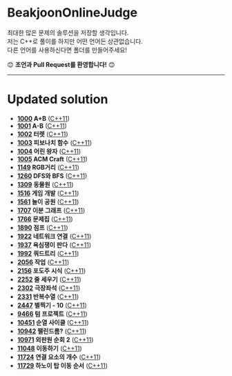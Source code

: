 # BeakjoonOnlineJudge

최대한 많은 문제의 솔루션을 저장할 생각입니다. <br/>
저는 C++로 풀이를 하지만 어떤 언어든 상관없습니다. <br/>
다른 언어를 사용하신다면 폴더를 만들어주세요! <br/>


:blush: **조언과 Pull Request를 환영합니다!** :blush:

-------------

Updated solution
=
 - **[1000][1000_boj] A+B** ([C++11][1000])
 - **[1001][1001_boj] A-B** ([C++11][1001])
 - **[1002][1002_boj] 터렛** ([C++11][1002])
 - **[1003][1003_boj] 피보나치 함수** ([C++11][1003])
 - **[1004][1004_boj] 어린 왕자** ([C++11][1004])
 - **[1005][1005_boj] ACM Craft** ([C++11][1005])
 - **[1149][1149_boj] RGB거리** ([C++11][1149])
 - **[1260][1260_boj] DFS와 BFS** ([C++11][1260])
 - **[1309][1309_boj] 동물원** ([C++11][1309])
 - **[1516][1516_boj] 게임 개발** ([C++11][1516])
 - **[1561][1561_boj] 놀이 공원** ([C++11][1561])
 - **[1707][1707_boj] 이분 그래프** ([C++11][1707])
 - **[1766][1766_boj] 문제집** ([C++11][1766])
 - **[1890][1890_boj] 점프** ([C++11][1890])
 - **[1922][1922_boj] 네트워크 연결** ([C++11][1922])
 - **[1937][1937_boj] 욕심쟁이 판다** ([C++11][1937])
 - **[1992][1992_boj] 쿼드트리** ([C++11][1992])
 - **[2056][2056_boj] 작업** ([C++11][2056])
 - **[2156][2156_boj] 포도주 시식** ([C++11][2156])
 - **[2252][2252_boj] 줄 세우기** ([C++11][2252])
 - **[2302][2302_boj] 극장좌석** ([C++11][2302])
 - **[2331][2331_boj] 반복수열** ([C++11][2331])
 - **[2447][2447_boj] 별찍기 - 10** ([C++11][2447])
 - **[9466][9466_boj] 텀 프로젝트** ([C++11][9466])
 - **[10451][10451_boj] 순열 사이클** ([C++11][10451])
 - **[10942][10942_boj] 팰린드롬?** ([C++11][10942])
 - **[10971][10451_boj] 외판원 순회 2** ([C++11][10971])
 - **[11048][11048_boj] 이동하기** ([C++11][11048])
 - **[11724][11724_boj] 연결 요소의 개수** ([C++11][11724])
 - **[11729][11729_boj] 하노이 탑 이동 순서** ([C++11][11729])
 
 
 
[1000]: https://github.com/gonini/BeakjoonOnlineJudge/blob/master/C%2B%2B/1000/main.cpp
[1000_boj]: https://www.acmicpc.net/problem/1000

[1001]: https://github.com/gonini/BeakjoonOnlineJudge/blob/master/C%2B%2B/1001/main.cpp
[1001_boj]: https://www.acmicpc.net/problem/1001

[1002]: https://github.com/gonini/BeakjoonOnlineJudge/blob/master/C%2B%2B/1002/main.cpp
[1002_boj]: https://www.acmicpc.net/problem/1002

[1003]: https://github.com/gonini/BeakjoonOnlineJudge/blob/master/C%2B%2B/1003/main.cpp
[1003_boj]: https://www.acmicpc.net/problem/1003

[1004]: https://github.com/gonini/BeakjoonOnlineJudge/blob/master/C%2B%2B/1004/main.cpp
[1004_boj]: https://www.acmicpc.net/problem/1004

[1005]: https://github.com/gonini/BeakjoonOnlineJudge/blob/master/C%2B%2B/1005/main.cpp
[1005_boj]: https://www.acmicpc.net/problem/1005

[1149]: https://github.com/gonini/BeakjoonOnlineJudge/blob/master/C%2B%2B/1149/main.cpp
[1149_boj]: https://www.acmicpc.net/problem/1149

[1260]: https://github.com/gonini/BeakjoonOnlineJudge/blob/master/C%2B%2B/1260/main.cpp
[1260_boj]: https://www.acmicpc.net/problem/1260

[1309]: https://github.com/gonini/BeakjoonOnlineJudge/blob/master/C%2B%2B/1309/main.cpp
[1309_boj]: https://www.acmicpc.net/problem/1309

[1516]: https://github.com/gonini/BeakjoonOnlineJudge/blob/master/C%2B%2B/1516/main.cpp
[1516_boj]: https://www.acmicpc.net/problem/1516

[1561]: https://github.com/gonini/BeakjoonOnlineJudge/blob/master/C%2B%2B/1561/main.cpp
[1561_boj]: https://www.acmicpc.net/problem/1561

[1707]: https://github.com/gonini/BeakjoonOnlineJudge/blob/master/C%2B%2B/1707/main.cpp
[1707_boj]: https://www.acmicpc.net/problem/1707

[1766]: https://github.com/gonini/BeakjoonOnlineJudge/blob/master/C%2B%2B/1766/main.cpp
[1766_boj]: https://www.acmicpc.net/problem/1766

[1890]: https://github.com/gonini/BeakjoonOnlineJudge/tree/master/C%2B%2B/1890/main.cpp
[1890_boj]: https://www.acmicpc.net/problem/1890

[1922]: https://github.com/gonini/BeakjoonOnlineJudge/tree/master/C%2B%2B/1922/main.cpp
[1922_boj]: https://www.acmicpc.net/problem/1922

[1937]: https://github.com/gonini/BeakjoonOnlineJudge/tree/master/C%2B%2B/1937/main.cpp
[1937_boj]: https://www.acmicpc.net/problem/1937

[1992]: https://github.com/gonini/BeakjoonOnlineJudge/tree/master/C%2B%2B/1992/main.cpp
[1992_boj]: https://www.acmicpc.net/problem/1992

[2056]: https://github.com/gonini/BeakjoonOnlineJudge/tree/master/C%2B%2B/2056/main.cpp
[2056_boj]: https://www.acmicpc.net/problem/2056
 
[2156]: https://github.com/gonini/BeakjoonOnlineJudge/blob/master/C%2B%2B/2156/main.cpp
[2156_boj]: https://www.acmicpc.net/problem/2156

[2252]: https://github.com/gonini/BeakjoonOnlineJudge/blob/master/C%2B%2B/2252/main.cpp
[2252_boj]: https://www.acmicpc.net/problem/2252

[2302]: https://github.com/gonini/BeakjoonOnlineJudge/blob/master/C%2B%2B/2302/main.cpp
[2302_boj]: https://www.acmicpc.net/problem/2302

[2331]: https://github.com/gonini/BeakjoonOnlineJudge/blob/master/C%2B%2B/2331/main.cpp
[2331_boj]: https://www.acmicpc.net/problem/2331

[2447]: https://github.com/gonini/BeakjoonOnlineJudge/blob/master/C%2B%2B/2447/main.cpp
[2447_boj]: https://www.acmicpc.net/problem/2447

[9466]: https://github.com/gonini/BeakjoonOnlineJudge/blob/master/C%2B%2B/9466/main.cpp
[9466_boj]: https://www.acmicpc.net/problem/9466

[10451]: https://github.com/gonini/BeakjoonOnlineJudge/tree/master/C%2B%2B/10451/main.cpp
[10451_boj]: https://www.acmicpc.net/problem/10451

[10942]: https://github.com/gonini/BeakjoonOnlineJudge/tree/master/C%2B%2B/10942/main.cpp
[10942_boj]: https://www.acmicpc.net/problem/10942

[10971]: https://github.com/gonini/BeakjoonOnlineJudge/tree/master/C%2B%2B/10971/main.cpp
[10971_boj]: https://www.acmicpc.net/problem/10971

[11048]: https://github.com/gonini/BeakjoonOnlineJudge/tree/master/C%2B%2B/11048/main.cpp
[11048_boj]: https://www.acmicpc.net/problem/11048

[11724]: https://github.com/gonini/BeakjoonOnlineJudge/tree/master/C%2B%2B/11724/main.cpp
[11724_boj]: https://www.acmicpc.net/problem/11724

[11729]: https://github.com/gonini/BeakjoonOnlineJudge/tree/master/C%2B%2B/11729/main.cpp
[11729_boj]: https://www.acmicpc.net/problem/11729
